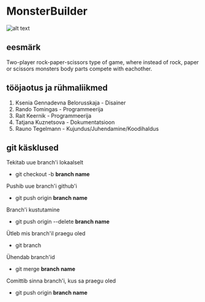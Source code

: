 # MonsterBuilder
![alt text](https://github.com/RaunoT/MonsterBuilder/blob/design/assets/screenshot.PNG?raw=true "Screenshot")

## eesmärk

Two-player rock-paper-scissors type of game, where instead of rock, paper or scissors
monsters body parts compete with eachother.

## tööjaotus ja rühmaliikmed

1. Ksenia Gennadevna Belorusskaja - Disainer
2. Rando Tomingas - Programmeerija
3. Rait Keernik - Programmeerija
4. Tatjana Kuznetsova - Dokumentatsioon
5. Rauno Tegelmann - Kujundus/Juhendamine/Koodihaldus

## git käsklused

Tekitab uue branch'i lokaalselt
* git checkout -b **branch name**

Pushib uue branch'i github'i
* git push origin **branch name**

Branch'i kustutamine
* git push origin --delete **branch name**

Ütleb mis branch'il praegu oled 
* git branch

Ühendab branch'id
* git merge **branch name**

Comittib sinna branch'i, kus sa praegu oled
* git push origin **branch name**